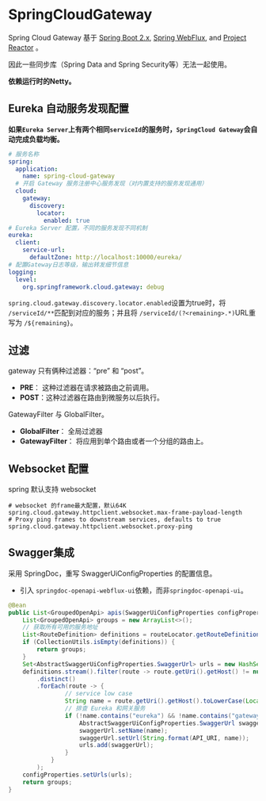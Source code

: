 # SpringCloudGateway

 Spring Cloud Gateway 基于 [Spring Boot 2.x](https://spring.io/projects/spring-boot#learn), [Spring WebFlux](https://docs.spring.io/spring/docs/current/spring-framework-reference/web-reactive.html), and [Project Reactor](https://projectreactor.io/docs) 。

因此一些同步库（Spring Data and Spring Security等）无法一起使用。

**依赖运行时的Netty。**

## Eureka 自动服务发现配置

**如果`Eureka Server`上有两个相同`serviceId`的服务时，`SpringCloud Gateway`会自动完成负载均衡。**

```yaml
# 服务名称
spring:
  application:
    name: spring-cloud-gateway
  # 开启 Gateway 服务注册中心服务发现（对内置支持的服务发现通用）
  cloud:
    gateway:
      discovery:
        locator:
          enabled: true
# Eureka Server 配置，不同的服务发现不同机制
eureka:
  client:
    service-url:
      defaultZone: http://localhost:10000/eureka/
# 配置Gateway日志等级，输出转发细节信息
logging:
  level:
    org.springframework.cloud.gateway: debug
```

`spring.cloud.gateway.discovery.locator.enabled`设置为true时，将 `/serviceId/**`匹配到对应的服务；并且将 `/serviceId/(?<remaining>.*)`URL重写为 `/${remaining}`。



## 过滤

gateway 只有俩种过滤器：“pre” 和 “post”。

- **PRE**： 这种过滤器在请求被路由之前调用。
- **POST**：这种过滤器在路由到微服务以后执行。

GatewayFilter 与 GlobalFilter。

- **GlobalFilter**： 全局过滤器
- **GatewayFilter**： 将应用到单个路由或者一个分组的路由上。



## Websocket 配置

spring 默认支持 websocket

```properties
# websocket 的frame最大配置，默认64K
spring.cloud.gateway.httpclient.websocket.max-frame-payload-length
# Proxy ping frames to downstream services, defaults to true
spring.cloud.gateway.httpclient.websocket.proxy-ping
```



## Swagger集成

采用 SpringDoc，重写 SwaggerUiConfigProperties 的配置信息。

- 引入 `springdoc-openapi-webflux-ui`依赖，而非`springdoc-openapi-ui`。

```java
@Bean
public List<GroupedOpenApi> apis(SwaggerUiConfigProperties configProperties, RouteDefinitionLocator routeLocator) {
	List<GroupedOpenApi> groups = new ArrayList<>();
    // 获取所有可用的服务地址
    List<RouteDefinition> definitions = routeLocator.getRouteDefinitions().collectList().block();
    if (CollectionUtils.isEmpty(definitions)) {
        return groups;
    }
    Set<AbstractSwaggerUiConfigProperties.SwaggerUrl> urls = new HashSet<>();
    definitions.stream().filter(route -> route.getUri().getHost() != null)
        .distinct()
        .forEach(route -> {
                // service low case
                String name = route.getUri().getHost().toLowerCase(Locale.ROOT);
                // 排查 Eureka 和网关服务
                if (!name.contains("eureka") && !name.contains("gateway")) {
                    AbstractSwaggerUiConfigProperties.SwaggerUrl swaggerUrl = new AbstractSwaggerUiConfigProperties.SwaggerUrl();
                    swaggerUrl.setName(name);
                    swaggerUrl.setUrl(String.format(API_URI, name));
                    urls.add(swaggerUrl);
                }
            }
        );
    configProperties.setUrls(urls);
    return groups;
}
```

